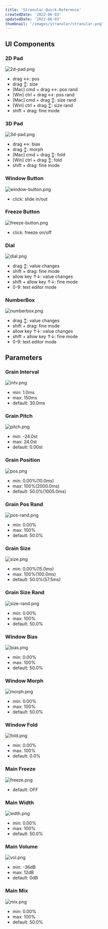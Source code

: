 ```yaml
---
title: 'Stranular Quick-Reference'
createdDate: '2022-06-03'
updatedDate: '2022-06-03'
thumbnail: '/images/stranular/stranular.png'
---
```


## UI Components

### 2D Pad

![2d-pad.png](/images/stranular/2d-pad.png)

- drag ↔︎: pos
- drag ↕︎: size
- [Mac] cmd + drag ↔︎: pos rand
- [Win] ctrl + drag ↔︎: pos rand
- [Mac] cmd + drag ↕︎: size rand
- [Win] ctrl + drag ↕︎: size rand
- shift + drag: fine mode

### 3D Pad

![3d-pad.png](/images/stranular/3d-pad.png)

- drag ↔︎: bias
- drag ↕︎: morph
- [Mac] cmd + drag ↕︎: fold
- [Win] ctrl + drag ↕︎: fold
- shift + drag: fine mode

### Window Button

![window-button.png](/images/stranular/window-button.png)

- click: slide in/out

### Freeze Button

![freeze-button.png](/images/stranular/freeze-button.png)

- click: freeze on/off

### Dial

![dial.png](/images/stranular/dial.png)

- drag ↕︎: value changes
- shift + drag: fine mode
- allow key ↑↓: value changes
- shift + allow key ↑↓: fine mode
- 0-9: text editor mode

### NumberBox

![numberbox.png](/images/stranular/numberbox.png)

- drag ↕︎: value changes
- shift + drag: fine mode
- allow key ↑↓: value changes
- shift + allow key ↑↓: fine mode
- 0-9: text editor mode

## Parameters

### Grain Interval

![intv.png](/images/stranular/intv.png)

- min: 1.0ms
- max: 150ms
- default: 30.0ms

### Grain Pitch

![pitch.png](/images/stranular/pitch.png)

- min: -24.0st
- max: 24.0st
- default: 0.00st

### Grain Position

![pos.png](/images/stranular/pos.png)

- min: 0.00%(10.0ms)
- max: 100%(2000.0ms)
- default: 50.0%(1005.0ms)

### Grain Pos Rand

![pos-rand.png](/images/stranular/pos-rand.png)

- min: 0.00%
- max: 100%
- default: 50.0%

### Grain Size

![size.png](/images/stranular/size.png)

- min: 0.00%(15.0ms)
- max: 100%(100.0ms)
- default: 50.0%(57.5ms)

### Grain Size Rand

![size-rand.png](/images/stranular/size-rand.png)

- min: 0.00%
- max: 100%
- default: 50.0%

### Window Bias

![bias.png](/images/stranular/bias.png)

- min: 0.00%
- max: 100%
- default: 50.0%

### Window Morph

![morph.png](/images/stranular/morph.png)

- min: 0.00%
- max: 100%
- default: 50.0%

### Window Fold

![fold.png](/images/stranular/fold.png)

- min: 0.00%
- max: 100%
- default: 0.0%

### Main Freeze

![freeze.png](/images/stranular/freeze.png)

- default: OFF

### Main Width

![wdth.png](/images/stranular/wdth.png)

- min: 0.00%
- max: 100%
- default: 50.0%

### Main Volume

![vol.png](/images/stranular/vol.png)

- min: -36dB
- max: 12dB
- default: 0dB

### Main Mix

![mix.png](/images/stranular/mix.png)

- min: 0.00%
- max: 100%
- default: 50.0%
